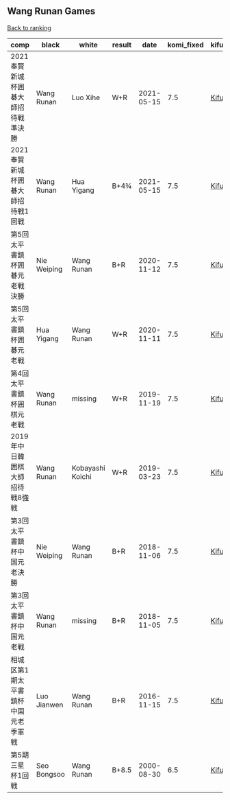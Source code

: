 ## Wang Runan Games

[Back to ranking](index.md)




| **comp** | **black** | **white** | **result** | **date** | **komi_fixed** | **kifu** | 
| --- | --- | --- | --- | --- | --- | --- |
| 2021奉賢新城杯囲碁大師招待戦準決勝 | Wang Runan | Luo Xihe | W+R | 2021-05-15 | 7.5 | [Kifu](https://kifudepot.net/kifucontents.php?id=7pwkVjmIf3rFkaKRYHGb1Q%3D%3D) | 
| 2021奉賢新城杯囲碁大師招待戦1回戦 | Wang Runan | Hua Yigang | B+4¾ | 2021-05-15 | 7.5 | [Kifu](https://kifudepot.net/kifucontents.php?id=QTTcd5MJKL9w2pYiO%2BbJ9A%3D%3D) | 
| 第5回太平書鎮杯囲碁元老戦決勝 | Nie Weiping | Wang Runan | B+R | 2020-11-12 | 7.5 | [Kifu](https://kifudepot.net/kifucontents.php?id=Bkkg4UqnFS9jgfEyfDbXxA%3D%3D) | 
| 第5回太平書鎮杯囲碁元老戦 | Hua Yigang | Wang Runan | W+R | 2020-11-11 | 7.5 | [Kifu](https://kifudepot.net/kifucontents.php?id=VBfTtVgQz%2BnBEDHtAopmOw%3D%3D) | 
| 第4回太平書鎮杯囲棋元老戦 | Wang Runan | missing | W+R | 2019-11-19 | 7.5 | [Kifu](https://kifudepot.net/kifucontents.php?id=laGAIpmb12vMmtbSu3aN3Q%3D%3D) | 
| 2019年中日韓囲棋大師招待戦8強戦 | Wang Runan | Kobayashi Koichi | W+R | 2019-03-23 | 7.5 | [Kifu](https://kifudepot.net/kifucontents.php?id=22brGJck8SEPxS2pYTg2kA%3D%3D) | 
| 第3回太平書鎮杯中国元老決勝 | Nie Weiping | Wang Runan | B+R | 2018-11-06 | 7.5 | [Kifu](https://kifudepot.net/kifucontents.php?id=EeOLdVzRdKrMtyZK04%2Byuw%3D%3D) | 
| 第3回太平書鎮杯中国元老戦 | Wang Runan | missing | B+R | 2018-11-05 | 7.5 | [Kifu](https://kifudepot.net/kifucontents.php?id=N3AFRV73rBNvsCVNT3uvIQ%3D%3D) | 
| 相城区第1期太平書鎮杯中国元老季軍戦 | Luo Jianwen | Wang Runan | B+R | 2016-11-15 | 7.5 | [Kifu](https://kifudepot.net/kifucontents.php?id=M7G5Fcg2aaCTMRnH6%2BguOw%3D%3D) | 
| 第5期三星杯1回戦 | Seo Bongsoo | Wang Runan | B+8.5 | 2000-08-30 | 6.5 | [Kifu](https://kifudepot.net/kifucontents.php?id=PQkAYZKt5o28lrArUAGcZw%3D%3D) |




